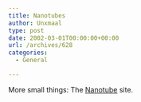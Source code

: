 ```yaml
---
title: Nanotubes
author: Unxmaal
type: post
date: 2002-03-01T00:00:00+00:00
url: /archives/628
categories:
  - General

---
```

More small things: The [Nanotube][1] site.

 [1]: http://www.pa.msu.edu/cmp/csc/nanotube.html